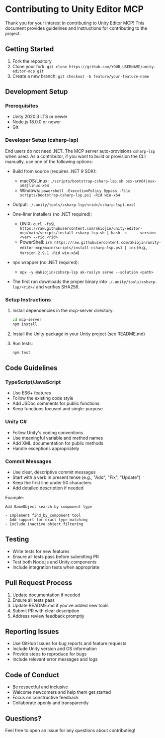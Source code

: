 # Contributing to Unity Editor MCP

Thank you for your interest in contributing to Unity Editor MCP! This document provides guidelines and instructions for contributing to the project.

## Getting Started

1. Fork the repository
2. Clone your fork: `git clone https://github.com/YOUR_USERNAME/unity-editor-mcp.git`
3. Create a new branch: `git checkout -b feature/your-feature-name`

## Development Setup

### Prerequisites

- Unity 2020.3 LTS or newer
- Node.js 18.0.0 or newer
- Git

### Developer Setup (csharp-lsp)

End users do not need .NET. The MCP server auto-provisions `csharp-lsp` when used. As a contributor, if you want to build or provision the CLI manually, use one of the following options:

- Build from source (requires .NET 9 SDK):
  - macOS/Linux: `./scripts/bootstrap-csharp-lsp.sh osx-arm64|osx-x64|linux-x64`
  - Windows: `powershell -ExecutionPolicy Bypass -File scripts/bootstrap-csharp-lsp.ps1 -Rid win-x64`
- Output: `./.unity/tools/csharp-lsp/<rid>/csharp-lsp(.exe)`

- One-liner installers (no .NET required):
  - UNIX: `curl -fsSL https://raw.githubusercontent.com/akiojin/unity-editor-mcp/main/scripts/install-csharp-lsp.sh | bash -s -- --version <ver> --rid <rid>`
  - PowerShell: `irm https://raw.githubusercontent.com/akiojin/unity-editor-mcp/main/scripts/install-csharp-lsp.ps1 | iex` (e.g., `-Version 2.9.1 -Rid win-x64`)

- npx wrapper (no .NET required):
  - `npx -y @akiojin/csharp-lsp ak-roslyn serve --solution <path>`
- The first run downloads the proper binary into `./.unity/tools/csharp-lsp/<rid>/` and verifies SHA256.

### Setup Instructions

1. Install dependencies in the mcp-server directory:
   ```bash
   cd mcp-server
   npm install
   ```

2. Install the Unity package in your Unity project (see README.md)

3. Run tests:
   ```bash
   npm test
   ```

## Code Guidelines

### TypeScript/JavaScript

- Use ES6+ features
- Follow the existing code style
- Add JSDoc comments for public functions
- Keep functions focused and single-purpose

### Unity C#

- Follow Unity's coding conventions
- Use meaningful variable and method names
- Add XML documentation for public methods
- Handle exceptions appropriately

### Commit Messages

- Use clear, descriptive commit messages
- Start with a verb in present tense (e.g., "Add", "Fix", "Update")
- Keep the first line under 50 characters
- Add detailed description if needed

Example:
```
Add GameObject search by component type

- Implement find_by_component tool
- Add support for exact type matching
- Include inactive object filtering
```

## Testing

- Write tests for new features
- Ensure all tests pass before submitting PR
- Test both Node.js and Unity components
- Include integration tests when appropriate

## Pull Request Process

1. Update documentation if needed
2. Ensure all tests pass
3. Update README.md if you've added new tools
4. Submit PR with clear description
5. Address review feedback promptly

## Reporting Issues

- Use GitHub Issues for bug reports and feature requests
- Include Unity version and OS information
- Provide steps to reproduce for bugs
- Include relevant error messages and logs

## Code of Conduct

- Be respectful and inclusive
- Welcome newcomers and help them get started
- Focus on constructive feedback
- Collaborate openly and transparently

## Questions?

Feel free to open an issue for any questions about contributing!
